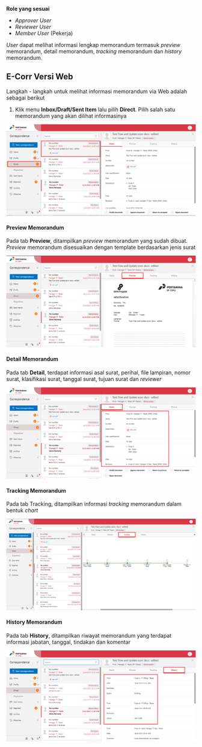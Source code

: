 **Role yang sesuai**

- *Approver User*
- *Reviewer User*
- *Member User* (Pekerja)

_User_ dapat melihat informasi lengkap memorandum termasuk *preview* memorandum, detail memorandum, *tracking* memorandum dan *history* memorandum. 

## **E-Corr Versi Web**

Langkah - langkah untuk melihat informasi memorandum via Web adalah sebagai berikut

1. Klik menu **Inbox/Draft/Sent Item** lalu pilih **Direct**. Pilih salah satu memorandum yang akan dilihat informasinya

![gambar](Memorandum/MM_Web/MM-19.png)

#### Preview Memorandum

Pada tab **Preview**, ditampilkan *preview* memorandum yang sudah dibuat. *Preview* memorandum disesuaikan dengan template berdasarkan jenis surat

![gambar](Memorandum/MM_Web/MM-24.png)

#### Detail Memorandum

Pada tab **Detail**, terdapat informasi asal surat, perihal, file lampiran, nomor surat, klasifikasi surat, tanggal surat, tujuan surat dan *reviewer*

![gambar](Memorandum/MM_Web/MM-25.png)

#### Tracking Memorandum

Pada tab Tracking, ditampilkan informasi *tracking* memorandum dalam bentuk *chart*

![gambar](Memorandum/MM_Web/MM-26.png)

#### History Memorandum

Pada tab **History**, ditampilkan riwayat memorandum yang terdapat informasi jabatan, tanggal, tindakan dan komentar

![gambar](Memorandum/MM_Web/MM-27.png)



